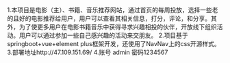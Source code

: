 1.本项目是电影（主）、书籍、音乐推荐网站，通过首页的每周投放，选择一些老的且好的电影推荐给用户，用户可以查看其相关信息，打分，评论，和分享。其外，为了使更多用户在电影书籍音乐中获得寻求兴趣相投的伙伴，开放线下组织活动。用户可以通过参加一些自己感兴趣的活动来交朋友。
2.项目基于springboot+vue+element plus框架开发，还使用了NavNav上的css开源样式。
3.部署地址http://47.109.151.69/
4.账号 admin 密码1234567

